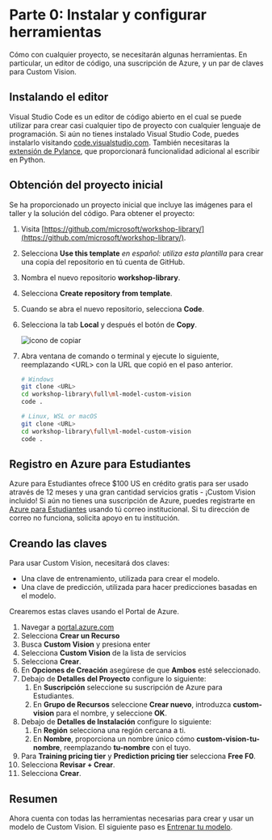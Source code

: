# Parte 0: Instalar y configurar herramientas

Cómo con cualquier proyecto, se necesitarán algunas herramientas. En particular, un editor de código, una suscripción de Azure, y un par de claves para Custom Vision. 

## Instalando el editor

Visual Studio Code es un editor de código abierto en el cual se puede utilizar para crear casi cualquier tipo de proyecto con cualquier lenguaje de programación. Si aún no tienes instalado Visual Studio Code, puedes instalarlo visitando [code.visualstudio.com](https://code.visualstudio.com). También necesitaras la [extensión de Pylance](https://marketplace.visualstudio.com/items?itemName=ms-python.vscode-pylance), que proporcionará funcionalidad adicional al escribir en Python.

## Obtención del proyecto inicial

Se ha proporcionado un proyecto inicial que incluye las imágenes para el taller y la solución del código. Para obtener el proyecto: 

1. Visita [https://github.com/microsoft/workshop-library/](https://github.com/microsoft/workshop-library/). 
1. Selecciona **Use this template** _en español: utiliza esta plantilla_ para crear una copia del repositorio en tú cuenta de GitHub.
1. Nombra el nuevo repositorio **workshop-library**. 
1. Selecciona **Create repository from template**. 
1. Cuando se abra el nuevo repositorio, selecciona **Code**. 
1. Selecciona la tab **Local** y después el botón de  **Copy**. 


    ![icono de copiar](../../images/copy.png)
    
1. Abra ventana de comando o terminal y ejecute lo siguiente, reemplazando \<URL\> con la URL que copió en el paso anterior. 

    ```bash
    # Windows
    git clone <URL>
    cd workshop-library\full\ml-model-custom-vision
    code .

    # Linux, WSL or macOS
    git clone <URL>
    cd workshop-library\full\ml-model-custom-vision
    code .
    ```

## Registro en Azure para Estudiantes

Azure para Estudiantes ofrece $100 US en crédito gratis para ser usado através de 12 meses y una gran cantidad servicios gratis - ¡Custom Vision incluido! Si aún no tienes una suscripción de Azure, puedes registrarte en [Azure para Estudiantes](https://azure.microsoft.com/free/students) usando tú correo institucional. Si tu dirección de correo no funciona, solicita apoyo en tu institución. 

## Creando las claves

Para usar Custom Vision, necesitará dos claves: 

- Una clave de entrenamiento, utilizada para crear el modelo. 
- Una clave de predicción, utilizada para hacer predicciones basadas en el modelo. 

Crearemos estas claves usando el Portal de Azure. 


1. Navegar a [portal.azure.com](https://portal.azure.com)
1. Selecciona **Crear un Recurso**
1. Busca **Custom Vision** y presiona enter
1. Selecciona **Custom Vision** de la lista de servicios
1. Selecciona **Crear**.  
1. En **Opciones de Creación** asegúrese de que **Ambos** esté seleccionado. 
2. Debajo de **Detalles del Proyecto** configure lo siguiente: 
    1. En **Suscripción**  seleccione su suscripción de Azure para Estudiantes. 
    1. En **Grupo de Recursos** seleccione **Crear nuevo**, introduzca  **custom-vision** para el nombre, y seleccione **OK**. 
4. Debajo de **Detalles de Instalación** configure lo siguiente: 
    1. En **Región** selecciona una región cercana a ti. 
    1. En **Nombre**, proporciona un nombre único cómo  **custom-vision-tu-nombre**, reemplazando **tu-nombre** con el tuyo. 
6. Para **Training pricing tier** y **Prediction pricing tier** selecciona **Free F0**.
7. Selecciona **Revisar + Crear**.
8. Selecciona **Crear**.


## Resumen

Ahora cuenta con todas las herramientas necesarias para crear y usar un modelo de Custom Vision. El siguiente paso es [Entrenar tu modelo](./train-es.md).
